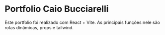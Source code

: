 # Portfolio Caio Bucciarelli

Este portfolio foi realizado com React + Vite. As principais funções nele são rotas dinâmicas, props e tailwind.
